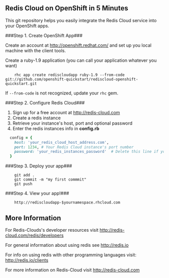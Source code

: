 
Redis Cloud on OpenShift in 5 Minutes
-------------------------------------

This git repository helps you easily integrate the Redis Cloud service into your OpenShift apps.

###Step 1. Create OpenShift App###

Create an account at http://openshift.redhat.com/ and set up you local machine with the client tools.

Create a ruby-1.9 application (you can call your application whatever you want)
```
    rhc app create rediscloudapp ruby-1.9 --from-code git://github.com/openshift-quickstart/rediscloud-openshift-quickstart.git
```
If `--from-code` is not recognized, update your `rhc` gem.

###Step 2. Configure Redis Cloud###

1. Sign up for a free account at http://redis-cloud.com
2. Create a redis instance
3. Retrieve your instance's host, port and optional password
4. Enter the redis instances info in <strong>config.rb</strong>

```ruby
  config = {
    host: 'your_redis_cloud_host_address.com',
    port: 1234, # Your Redis Cloud instance's port number
    password: 'your_redis_instances_password'  # Delete this line if your redis cloud instance has no password
  }
```

###Step 3. Deploy your app###

```
    git add .
    git commit -m "my first commmit"
    git push
```

###Step 4. View your app!###

```
    http://rediscloudapp-$yournamespace.rhcloud.com
```


More Information
----------------------------

For Redis-Clouds's developer resources visit http://redis-cloud.com/redis/developers

For general information about using redis see http://redis.io

For info on using redis with other programming languages visit: http://redis.io/clients

For more information on Redis-Cloud visit http://redis-cloud.com
